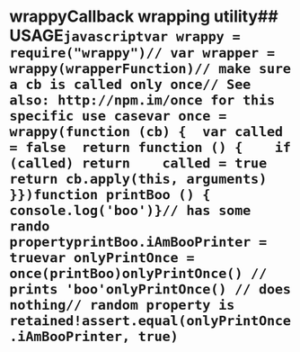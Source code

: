 # wrappyCallback wrapping utility## USAGE```javascriptvar wrappy = require("wrappy")// var wrapper = wrappy(wrapperFunction)// make sure a cb is called only once// See also: http://npm.im/once for this specific use casevar once = wrappy(function (cb) {  var called = false  return function () {    if (called) return    called = true    return cb.apply(this, arguments)  }})function printBoo () {  console.log('boo')}// has some rando propertyprintBoo.iAmBooPrinter = truevar onlyPrintOnce = once(printBoo)onlyPrintOnce() // prints 'boo'onlyPrintOnce() // does nothing// random property is retained!assert.equal(onlyPrintOnce.iAmBooPrinter, true)```
